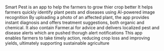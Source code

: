 Smart Pest is an app to help the farmers to grow thier crop better
It helps farmers quickly identify plant pests and diseases using AI-powered image recognition
By uploading a photo of an affected plant, the app provides instant diagnosis and offers treatment suggestions, both organic and chemical.
It also contain Farmer.ai for advice and delivers localized pest and disease alerts which are pushed thorugh alert notifications
This app enables farmers to take timely action, reducing crop loss and improving yields, ultimately supporting sustainable agriculture
